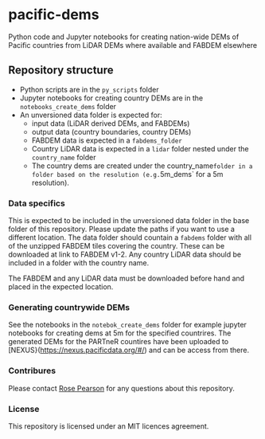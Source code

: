 # pacific-dems
Python code and Jupyter notebooks for creating nation-wide DEMs of Pacific countries from LiDAR DEMs where available and FABDEM elsewhere

## Repository structure
* Python scripts are in the `py_scripts` folder
* Jupyter notebooks for creating country DEMs are in the `notebooks_create_dems` folder
* An unversioned data folder is expected for:
   * input data (LiDAR derived DEMs, and FABDEMs)
   * output data (country boundaries, country DEMs)
   * FABDEM data is expected in a `fabdems_folder`
   * Country LiDAR data is expected in a `lidar` folder nested under the `country_name` folder
   * The country dems are created under the country_name` folder in a folder based on the resolution (e.g. `5m_dems` for a 5m resolution).
   
### Data specifics
This is expected to be included in the unversioned data folder in the base folder of this repository. Please update the paths if you want to use a different location. The data folder should countain a `fabdems` folder with all of the unzipped FABDEM tiles covering the country. These can be downloaded at link to FABDEM v1-2. Any country LiDAR data should be included in a folder with the country name.

The FABDEM and any LiDAR data must be downloaded before hand and placed in the expected location. 

### Generating countrywide DEMs
See the notebooks in the `notebok_create_dems` folder for example jupyter notebooks for creating dems at 5m for the specified countrires. The generated DEMs for the PARTneR countires have been uploaded to [NEXUS}(https://nexus.pacificdata.org/#/) and can be access from there. 

### Contribures
Please contact [Rose Pearson](rose.pearson@niwa.co.nz) for any questions about this repository.

### License
This repository is licensed under an MIT licences agreement. 
